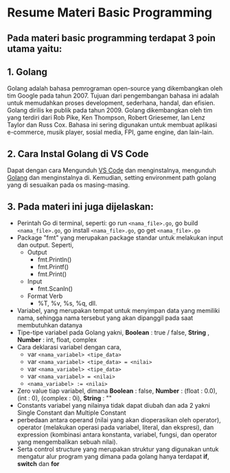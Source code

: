 # **Resume Materi Basic Programming**

## **Pada materi basic programming terdapat 3 poin utama yaitu:**

## **1. Golang**

Golang adalah bahasa pemrograman open-source yang dikembangkan oleh tim Google pada tahun 2007. Tujuan dari pengembangan bahasa ini adalah untuk memudahkan proses development, sederhana, handal, dan efisien. Golang dirilis ke publik pada tahun 2009. Golang dikembangkan oleh tim yang terdiri dari Rob Pike, Ken Thompson, Robert Griesemer, Ian Lenz Taylor dan Russ Cox. Bahasa ini sering digunakan untuk membuat aplikasi e-commerce, musik player, sosial media, FPI, game engine, dan lain-lain.

## **2. Cara Instal Golang di VS Code**

Dapat dengan cara Mengunduh [VS Code](https://code.visualstudio.com/download) dan menginstalnya, mengunduh [Golang](https://go.dev/dl/) dan menginstalnya di. Kemudian, setting environment path golang yang di sesuaikan pada os masing-masing.

## 3. **Pada materi ini juga dijelaskan**:

- Perintah Go di terminal, seperti: go run `<nama_file>.go`, go build `<nama_file>.go`, go install `<nama_file>.go`, go get `<nama_file>.go`
- Package "fmt" yang merupakan package standar untuk melakukan input dan output. Seperti,
  - Output
    - fmt.Println()
    - fmt.Printf()
    - fmt.Print()
  - Input
    - fmt.Scanln()
  - Format Verb
    - %T, %v, %s, %q, dll.
- Variabel, yang merupakan tempat untuk menyimpan data yang memiliki nama, sehingga nama tersebut yang akan dipanggil pada saat membutuhkan datanya
- Tipe-tipe variabel pada Golang yakni, **Boolean** : true / false, **String** , **Number** : int, float, complex
- Cara deklarasi variabel dengan cara,
  - var `<nama_variabel> <tipe_data>`
  - var `<nama_variabel> <tipe_data> = <nilai>`
  - var `<nama_variabel> <tipe_data>`
  - var `<nama_variabel> = <nilai>`
  - `<nama_variabel> := <nilai>`
- Zero value tiap variabel, dimana **Boolean** : false, **Number** : (float : 0.0), (int : 0), (complex : 0i), **String** : ""
- Constants variabel yang nilainya tidak dapat diubah dan ada 2 yakni Single Constant dan Multiple Constant
- perbedaan antara operand (nilai yang akan dioperasikan oleh operator), operator (melakukan operasi pada variabel, literal, dan ekspresi), dan expression (kombinasi antara konstanta, variabel, fungsi, dan operator yang mengembalikan sebuah nilai).
- Serta control structure yang merupakan struktur yang digunakan untuk mengatur alur program yang dimana pada golang hanya terdapat **if**, **switch** dan **for**
